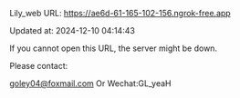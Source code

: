 Lily_web URL: https://ae6d-61-165-102-156.ngrok-free.app

Updated at: 2024-12-10 04:14:43

If you cannot open this URL, the server might be down.

Please contact: 

goley04@foxmail.com Or Wechat:GL_yeaH